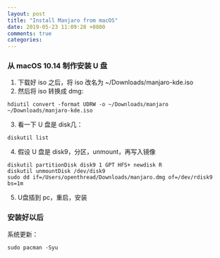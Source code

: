 ```yaml
---
layout: post
title: "Install Manjaro from macOS"
date: 2019-05-23 11:09:28 +0800
comments: true
categories: 
---
```


### 从 macOS 10.14 制作安装 U 盘

1. 下载好 iso 之后，将 iso 改名为 ~/Downloads/manjaro-kde.iso
2. 然后将 iso 转换成 dmg:  

```
hdiutil convert -format UDRW -o ~/Downloads/manjaro ~/Downloads/manjaro-kde.iso
```

3. 看一下 U 盘是 disk几：

```
diskutil list
```

4. 假设 U 盘是 disk9，分区，unmount，再写入镜像

```
diskutil partitionDisk disk9 1 GPT HFS+ newdisk R
diskutil unmountDisk /dev/disk9
sudo dd if=/Users/openthread/Downloads/manjaro.dmg of=/dev/rdisk9 bs=1m
```

5. U盘插到 pc，重启，安装

### 安装好以后

系统更新：

```
sudo pacman -Syu
```
